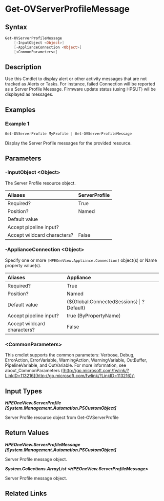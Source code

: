 ﻿---
description: Display Server Profile alert messages.
---

# Get-OVServerProfileMessage

## Syntax

```powershell
Get-OVServerProfileMessage
    [-InputObject <Object>]
    [-ApplianceConnection <Object>]
    [<CommonParameters>]
```

## Description

Use this Cmdlet to display alert or other activity messages that are not tracked as Alerts or Tasks.  For instance, failed Connection will be reported as a Server Profile Message.  Firmware update status (using HPSUT) wil be displayed as messages.

## Examples

###  Example 1 

```powershell
Get-OVServerProfile MyProfile | Get-OVServerProfileMessage
```

Display the Server Profile messages for the provided resource.

## Parameters

### -InputObject &lt;Object&gt;

The Server Profile resource object.

| Aliases | ServerProfile |
| :--- | :--- |
| Required? | True |
| Position? | Named |
| Default value |  |
| Accept pipeline input? |  |
| Accept wildcard characters? | False |

### -ApplianceConnection &lt;Object&gt;

Specify one or more `[HPEOneView.Appliance.Connection]` object(s) or Name property value(s).

| Aliases | Appliance |
| :--- | :--- |
| Required? | True |
| Position? | Named |
| Default value | (${Global:ConnectedSessions} &vert; ? Default) |
| Accept pipeline input? | true (ByPropertyName) |
| Accept wildcard characters? | False |

### &lt;CommonParameters&gt;

This cmdlet supports the common parameters: Verbose, Debug, ErrorAction, ErrorVariable, WarningAction, WarningVariable, OutBuffer, PipelineVariable, and OutVariable. For more information, see about\_CommonParameters \([http://go.microsoft.com/fwlink/?LinkID=113216](http://go.microsoft.com/fwlink/?LinkID=113216)\)

## Input Types

_**HPEOneView.ServerProfile [System.Management.Automation.PSCustomObject]**_

Server Profile resource object from Get-OVServerProfile

## Return Values

_**HPEOneView.ServerProfileMessage [System.Management.Automation.PSCustomObject]**_

Server Profile message object.

_**System.Collections.ArrayList <HPEOneView.ServerProfileMessage>**_

Server Profile message object.

## Related Links

